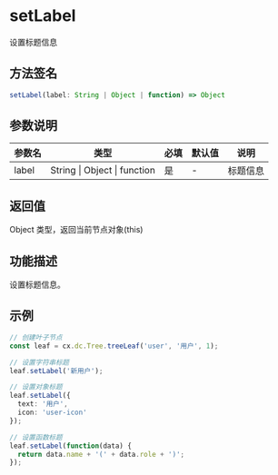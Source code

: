 # setLabel

设置标题信息

## 方法签名
```typescript
setLabel(label: String | Object | function) => Object
```

## 参数说明
| 参数名 | 类型 | 必填 | 默认值 | 说明 |
|--------|------|------|--------|------|
| label | String \| Object \| function | 是 | - | 标题信息 |

## 返回值
Object 类型，返回当前节点对象(this)

## 功能描述
设置标题信息。

## 示例
```typescript
// 创建叶子节点
const leaf = cx.dc.Tree.treeLeaf('user', '用户', 1);

// 设置字符串标题
leaf.setLabel('新用户');

// 设置对象标题
leaf.setLabel({
  text: '用户',
  icon: 'user-icon'
});

// 设置函数标题
leaf.setLabel(function(data) {
  return data.name + '(' + data.role + ')';
});
``` 